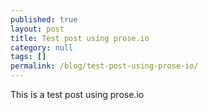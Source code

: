 ```yaml
---
published: true
layout: post
title: Test post using prose.io
category: null
tags: []
permalink: /blog/test-post-using-prose-io/
---
```

This is a test post using prose.io
